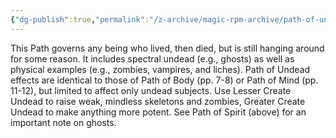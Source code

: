```yaml
---
{"dg-publish":true,"permalink":"/z-archive/magic-rpm-archive/path-of-undead/"}
---
```


This Path governs any being who lived, then died, but is still hanging around for some reason. It includes spectral undead (e.g., ghosts) as well as physical examples (e.g., zombies, vampires, and liches). Path of Undead effects are identical to those of Path of Body (pp. 7-8) or Path of Mind (pp. 11-12), but limited to affect only undead subjects. Use Lesser Create Undead to raise weak, mindless skeletons and zombies, Greater Create Undead to make anything more potent. See Path of Spirit (above) for an important note on ghosts.